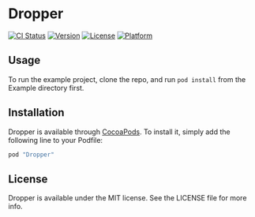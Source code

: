 # Dropper

[![CI Status](http://img.shields.io/travis/kirkbyo/Dropper.svg?style=flat)](https://travis-ci.org/kirkbyo/Dropper)
[![Version](https://img.shields.io/cocoapods/v/Dropper.svg?style=flat)](http://cocoapods.org/pods/Dropper)
[![License](https://img.shields.io/cocoapods/l/Dropper.svg?style=flat)](http://cocoapods.org/pods/Dropper)
[![Platform](https://img.shields.io/cocoapods/p/Dropper.svg?style=flat)](http://cocoapods.org/pods/Dropper)

## Usage

To run the example project, clone the repo, and run `pod install` from the Example directory first.

## Installation

Dropper is available through [CocoaPods](http://cocoapods.org). To install
it, simply add the following line to your Podfile:

```ruby
pod "Dropper"
```


## License

Dropper is available under the MIT license. See the LICENSE file for more info.
